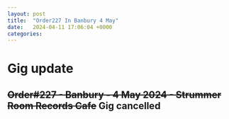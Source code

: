 ```yaml
---
layout: post
title:  "Order227 In Banbury 4 May"
date:   2024-04-11 17:06:04 +0000
categories: 
---
```


# Gig update

## ~~Order#227 - Banbury - 4 May 2024 - Strummer Room Records Cafe~~ Gig cancelled

<br>



